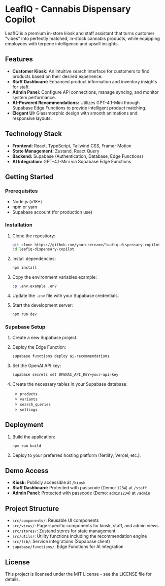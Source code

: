 # LeafIQ - Cannabis Dispensary Copilot

LeafIQ is a premium in-store kiosk and staff assistant that turns customer "vibes" into perfectly matched, in-stock cannabis products, while equipping employees with terpene intelligence and upsell insights.

## Features

- **Customer Kiosk:** An intuitive search interface for customers to find products based on their desired experience.
- **Staff Dashboard:** Enhanced product information and inventory insights for staff.
- **Admin Panel:** Configure API connections, manage syncing, and monitor system performance.
- **AI-Powered Recommendations:** Utilizes GPT-4.1-Mini through Supabase Edge Functions to provide intelligent product matching.
- **Elegant UI:** Glassmorphic design with smooth animations and responsive layouts.

## Technology Stack

- **Frontend:** React, TypeScript, Tailwind CSS, Framer Motion
- **State Management:** Zustand, React Query
- **Backend:** Supabase (Authentication, Database, Edge Functions)
- **AI Integration:** GPT-4.1-Mini via Supabase Edge Functions

## Getting Started

### Prerequisites

- Node.js (v18+)
- npm or yarn
- Supabase account (for production use)

### Installation

1. Clone the repository:
   ```bash
   git clone https://github.com/yourusername/leafiq-dispensary-copilot.git
   cd leafiq-dispensary-copilot
   ```

2. Install dependencies:
   ```bash
   npm install
   ```

3. Copy the environment variables example:
   ```bash
   cp .env.example .env
   ```

4. Update the `.env` file with your Supabase credentials.

5. Start the development server:
   ```bash
   npm run dev
   ```

### Supabase Setup

1. Create a new Supabase project.

2. Deploy the Edge Function:
   ```bash
   supabase functions deploy ai-recommendations
   ```

3. Set the OpenAI API key:
   ```bash
   supabase secrets set OPENAI_API_KEY=your-api-key
   ```

4. Create the necessary tables in your Supabase database:
   - `products`
   - `variants`
   - `search_queries`
   - `settings`

## Deployment

1. Build the application:
   ```bash
   npm run build
   ```

2. Deploy to your preferred hosting platform (Netlify, Vercel, etc.).

## Demo Access

- **Kiosk:** Publicly accessible at `/kiosk`
- **Staff Dashboard:** Protected with passcode (Demo: `1234`) at `/staff`
- **Admin Panel:** Protected with passcode (Demo: `admin1234`) at `/admin`

## Project Structure

- `src/components/`: Reusable UI components
- `src/views/`: Page-specific components for kiosk, staff, and admin views
- `src/stores/`: Zustand stores for state management
- `src/utils/`: Utility functions including the recommendation engine
- `src/lib/`: Service integrations (Supabase client)
- `supabase/functions/`: Edge Functions for AI integration

## License

This project is licensed under the MIT License - see the LICENSE file for details.